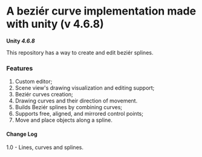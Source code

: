# A beziér curve implementation made with unity (v 4.6.8) #

**Unity _4.6.8_**

This repository has a way to create and edit beziér splines.

### Features ###

1. Custom editor;
2. Scene view's drawing visualization and editing support;
3. Beziér curves creation;
4. Drawing curves and their direction of movement.
5. Builds Beziér splines by combining curves;
6. Supports free, aligned, and mirrored control points;
7. Move and place objects along a spline.

#### Change Log ####

1.0 - Lines, curves and splines.
